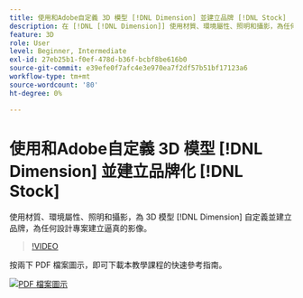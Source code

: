 ```yaml
---
title: 使用和Adobe自定義 3D 模型 [!DNL Dimension] 並建立品牌 [!DNL Stock]
description: 在 [!DNL [!DNL Dimension]] 使用材質、環境屬性、照明和攝影，為任何設計專案製作逼真的影像
feature: 3D
role: User
level: Beginner, Intermediate
exl-id: 27eb25b1-f0ef-478d-b36f-bcbf8be616b0
source-git-commit: e39efe0f7afc4e3e970ea7f2df57b51bf17123a6
workflow-type: tm+mt
source-wordcount: '80'
ht-degree: 0%

---
```


# 使用和Adobe自定義 3D 模型 [!DNL Dimension] 並建立品牌化 [!DNL Stock]

使用材質、環境屬性、照明和攝影，為 3D 模型 [!DNL Dimension] 自定義並建立品牌，為任何設計專案建立逼真的影像。

>[!VIDEO](https://video.tv.adobe.com/v/331005?hidetitle=true)

按兩下 PDF 檔案圖示，即可下載本教學課程的快速參考指南。

[![PDF 檔案圖示](../assets/acrobat_PDF_96.png)](../quick-reference/SkiptheShootGettheShot.pdf)
